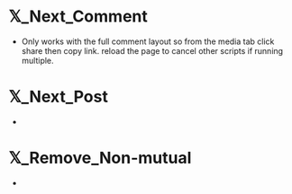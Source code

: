 #  𝕏_Next_Comment

- Only works with the full comment layout so from the media tab click share then copy link. reload the page to cancel other scripts if running multiple.

#  𝕏_Next_Post

-

#  𝕏_Remove_Non-mutual

-
